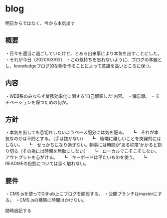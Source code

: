 # blog
明日からではなく、今から本気出す

## 概要
・日々を適当に過ごしていたけど、とある出来事により本気を出すことにした。
・それが今日（2020/03/02）
・この気持ちを忘れないように、ブログの本題とし、knowledgeブログ的な物を作ることによって意識を高いところに保つ。

## 内容
・WEB系のみならず業務効率化に関する'自己解釈した'内容。
・備忘録。
・モチベーションを保つための何か。

## 方針
・本気を出しても息切れしないようペース配分には気を配る。
　┗　それが本気なのかは不問とする。（手は抜かない）
　┗　極端に難しいことを突発的にはしない。
　┗　せっかちになり過ぎない。物事には時間が'ある程度'かかると割り切る（その為には時間を無駄にしない）
　┗　ローカルでこそこそしない。アウトプットを心がける。
　┗　キーボードは平たいものを使う。
　┗　READMEの役割については深く触れない。

## 要件
・CMS.jsを使ってGithub上にブログを開設する。
・公開ブランチはmasterにする。
・CMS.jsの構築に時間はかけない。

随時追記する
